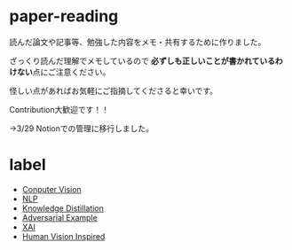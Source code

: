 # paper-reading

読んだ論文や記事等、勉強した内容をメモ・共有するために作りました。


ざっくり読んだ理解でメモしているので
**必ずしも正しいことが書かれているわけない**点にご注意ください。

怪しい点があればお気軽にご指摘してくださると幸いです。

Contribution大歓迎です！！

→3/29 Notionでの管理に移行しました。


# label

- [Conputer Vision](https://github.com/Sosuke115/paper-reading/issues?q=is%3Aissue+is%3Aopen+label%3A%22Computer+Vision%22)
- [NLP](https://github.com/Sosuke115/paper-reading/labels/NLP)
- [Knowledge Distillation](https://github.com/Sosuke115/paper-reading/issues?q=is%3Aissue+is%3Aopen+label%3A%22Knowledge+Distillation%22)
- [Adversarial Example](https://github.com/Sosuke115/paper-reading/labels/Adversarial%20Example)
- [XAI](https://github.com/Sosuke115/paper-reading/issues?q=is%3Aissue+is%3Aopen+label%3AXAI)
- [Human Vision Inspired](https://github.com/Sosuke115/paper-reading/issues?q=is%3Aissue+is%3Aopen+label%3A%22Human+Vision+Inspired%22)
